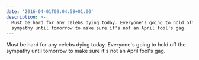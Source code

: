```yaml
---
date: '2016-04-01T09:04:58+01:00'
description: >-
  Must be hard for any celebs dying today. Everyone's going to hold off the
  sympathy until tomorrow to make sure it's not an April fool's gag.
---
```

Must be hard for any celebs dying today. Everyone's going to hold off the sympathy until tomorrow to make sure it's not an April fool's gag.
